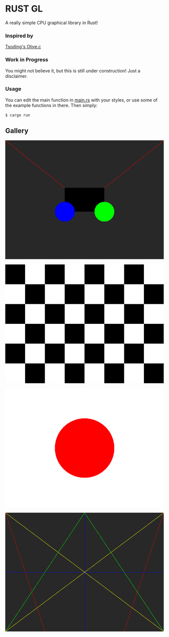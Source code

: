 # RUST GL

A really simple CPU graphical library in Rust!

### Inspired by
[Tsoding's Olive.c](https://github.com/tsoding/olive.c)

### Work in Progress

You might not believe it, but this is still under construction! Just a disclaimer.

### Usage

You can edit the main function in [main.rs](./src/main.rs) with your styles, or use some of the example functions in there. Then simply:

```sh
$ cargo run
```

## Gallery

![main](./outputs/main.png)

![checker](./outputs/checker_example.png)

![japan](./outputs/japan_flag_example.png)

![lines](./outputs/lines_example.png)

